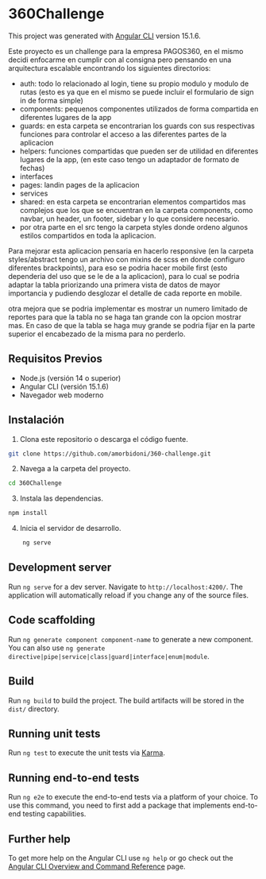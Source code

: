 # 360Challenge

This project was generated with [Angular CLI](https://github.com/angular/angular-cli) version 15.1.6.

Este proyecto es un challenge para la empresa PAGOS360, en el mismo decidi enfocarme en cumplir con al consigna pero pensando en una arquitectura escalable encontrando los siguientes directorios:

 - auth: todo lo relacionado al login, tiene su propio modulo y modulo de rutas (esto es  ya que en el mismo se puede incluir el formulario de sign in de forma simple)
 - components: pequenos componentes utilizados de forma compartida en diferentes lugares de la app
 - guards: en esta carpeta se encontrarian los guards con sus respectivas funciones para controlar el acceso a las diferentes partes de la aplicacion 
 - helpers: funciones compartidas que pueden ser de utilidad en diferentes lugares de la app, (en este caso tengo un adaptador de formato de fechas)
 - interfaces
 - pages: landin pages de la aplicacion 
 - services
 - shared: en esta carpeta se encontrarian elementos compartidos mas complejos que los que se encuentran en la carpeta components, como navbar, un header, un footer, sidebar y lo que considere necesario. 
 - por otra parte en el src tengo la carpeta styles donde ordeno algunos estilos compartidos en toda la aplicacion.
 
Para mejorar esta aplicacion pensaria en hacerlo responsive (en la carpeta styles/abstract tengo un archivo con mixins de scss en donde configuro diferentes brackpoints), para eso se podria hacer mobile first (esto dependeria del uso que se le de a la aplicacion), para lo cual se podria adaptar la tabla priorizando una primera vista de datos de mayor importancia y pudiendo desglozar el detalle de cada reporte en mobile.

otra mejora que se podria implementar es mostrar un numero limitado de reportes para que la tabla no se haga tan grande con la opcion mostrar mas. En caso de que la tabla se haga muy grande se podria fijar en la parte superior el encabezado de la misma para no perderlo.


## Requisitos Previos

- Node.js (versión 14 o superior)
- Angular CLI (versión 15.1.6)
- Navegador web moderno

## Instalación

1. Clona este repositorio o descarga el código fuente.

```bash
git clone https://github.com/amorbidoni/360-challenge.git
```
2. Navega a la carpeta del proyecto.
```bash
cd 360Challenge
```

3. Instala las dependencias.
```bash
npm install
```
4. Inicia el servidor de desarrollo.
```bash
    ng serve
```
## Development server

Run `ng serve` for a dev server. Navigate to `http://localhost:4200/`. The application will automatically reload if you change any of the source files.

## Code scaffolding

Run `ng generate component component-name` to generate a new component. You can also use `ng generate directive|pipe|service|class|guard|interface|enum|module`.

## Build

Run `ng build` to build the project. The build artifacts will be stored in the `dist/` directory.

## Running unit tests

Run `ng test` to execute the unit tests via [Karma](https://karma-runner.github.io).

## Running end-to-end tests

Run `ng e2e` to execute the end-to-end tests via a platform of your choice. To use this command, you need to first add a package that implements end-to-end testing capabilities.

## Further help

To get more help on the Angular CLI use `ng help` or go check out the [Angular CLI Overview and Command Reference](https://angular.io/cli) page.

